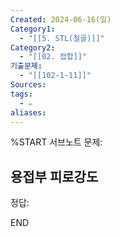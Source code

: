 ```yaml
---
Created: 2024-06-16(일)
Category1:
  - "[[5. STL(철골)]]"
Category2:
  - "[[02. 접합]]"
기출문제:
  - "[[102-1-11]]"
Sources: 
tags:
  - ✏️
aliases:
---
```


%START
서브노트
문제:  
## 용접부 피로강도

정답: 


END

